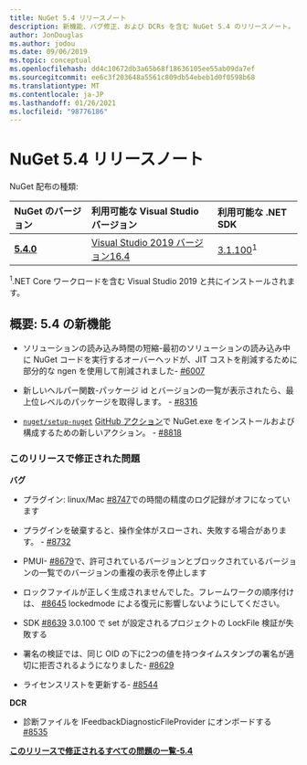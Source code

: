 ```yaml
---
title: NuGet 5.4 リリースノート
description: 新機能、バグ修正、および DCRs を含む NuGet 5.4 のリリースノート。
author: JonDouglas
ms.author: jodou
ms.date: 09/06/2019
ms.topic: conceptual
ms.openlocfilehash: dd4c10672db3a65b68f18636105ee55ab09da7ef
ms.sourcegitcommit: ee6c3f203648a5561c809db54ebeb1d0f0598b68
ms.translationtype: MT
ms.contentlocale: ja-JP
ms.lasthandoff: 01/26/2021
ms.locfileid: "98776186"
---
```

# <a name="nuget-54-release-notes"></a>NuGet 5.4 リリースノート

NuGet 配布の種類:

| NuGet のバージョン | 利用可能な Visual Studio バージョン| 利用可能な .NET SDK|
|:---|:---|:---|
| [**5.4.0**](https://nuget.org/downloads) | [Visual Studio 2019 バージョン16.4](https://visualstudio.microsoft.com/downloads/) | [3.1.100](https://dotnet.microsoft.com/download/dotnet-core/3.1)<sup>1</sup> |

<sup>1</sup>.NET Core ワークロードを含む Visual Studio 2019 と共にインストールされます。

## <a name="summary-whats-new-in-54"></a>概要: 5.4 の新機能

* ソリューションの読み込み時間の短縮-最初のソリューションの読み込み中に NuGet コードを実行するオーバーヘッドが、JIT コストを削減するために部分的な ngen を使用して削減されました- [#6007](https://github.com/NuGet/Home/issues/6007)

* 新しいヘルパー関数-パッケージ id とバージョンの一覧が表示されたら、最上位レベルのパッケージを取得します。 - [#8316](https://github.com/NuGet/Home/issues/8316)

* [`nuget/setup-nuget`](https://github.com/marketplace/actions/setup-nuget-exe-for-use-with-actions) [GitHub アクション](https://github.com/features/actions)で NuGet.exe をインストールおよび構成するための新しいアクション。 - [#8818](https://github.com/NuGet/Home/issues/8818)

### <a name="issues-fixed-in-this-release"></a>このリリースで修正された問題

**バグ**

* プラグイン: linux/Mac [#8747](https://github.com/NuGet/Home/issues/8747)での時間の精度のログ記録がオフになっています

* プラグインを破棄すると、操作全体がスローされ、失敗する場合があります。 - [#8732](https://github.com/NuGet/Home/issues/8732)

* PMUI- [#8679](https://github.com/NuGet/Home/issues/8679)で、許可されているバージョンとブロックされているバージョンの一覧でのバージョンの重複の表示を停止します

* ロックファイルが正しく生成されませんでした。フレームワークの順序付けは、 [#8645](https://github.com/NuGet/Home/issues/8645) lockedmode による復元に影響しないようにしてください。

* <RuntimeIdentifiers>SDK [#8639](https://github.com/NuGet/Home/issues/8639) 3.0.100 で set が設定されるプロジェクトの LockFile 検証が失敗する

* 署名の検証では、同じ OID の下に2つの値を持つタイムスタンプの署名が適切に拒否されるようになりました- [#8629](https://github.com/NuGet/Home/issues/8629)

* ライセンスリストを更新する- [#8544](https://github.com/NuGet/Home/issues/8544)

**DCR**

* 診断ファイルを IFeedbackDiagnosticFileProvider にオンボードする [#8535](https://github.com/NuGet/Home/issues/8535)

**[このリリースで修正されるすべての問題の一覧-5.4](https://github.com/nuget/home/issues?q=is%3Aissue+is%3Aclosed+milestone%3A%225.4")**
